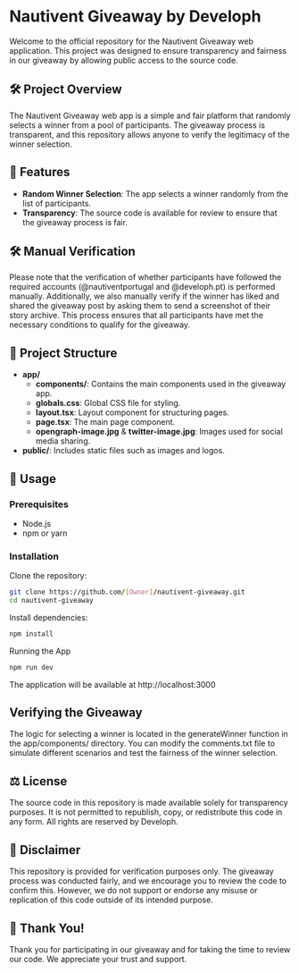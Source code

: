 # Nautivent Giveaway by Developh

Welcome to the official repository for the Nautivent Giveaway web application. This project was designed to ensure transparency and fairness in our giveaway by allowing public access to the source code.

## 🛠 Project Overview

The Nautivent Giveaway web app is a simple and fair platform that randomly selects a winner from a pool of participants. The giveaway process is transparent, and this repository allows anyone to verify the legitimacy of the winner selection.

## 🚀 Features

- **Random Winner Selection**: The app selects a winner randomly from the list of participants.
- **Transparency**: The source code is available for review to ensure that the giveaway process is fair.

## 🛠 Manual Verification

Please note that the verification of whether participants have followed the required accounts (@nautiventportugal and @developh.pt) is performed manually. Additionally, we also manually verify if the winner has liked and shared the giveaway post by asking them to send a screenshot of their story archive. This process ensures that all participants have met the necessary conditions to qualify for the giveaway.

## 📂 Project Structure

- **app/**
  - **components/**: Contains the main components used in the giveaway app.
  - **globals.css**: Global CSS file for styling.
  - **layout.tsx**: Layout component for structuring pages.
  - **page.tsx**: The main page component.
  - **opengraph-image.jpg** & **twitter-image.jpg**: Images used for social media sharing.
- **public/**: Includes static files such as images and logos.

## 📝 Usage

### Prerequisites

- Node.js
- npm or yarn

### Installation

Clone the repository:

```bash
git clone https://github.com/[Owner]/nautivent-giveaway.git
cd nautivent-giveaway
```

Install dependencies:

```bash
npm install
```

Running the App

```bash
npm run dev
```

The application will be available at http://localhost:3000

## Verifying the Giveaway

The logic for selecting a winner is located in the generateWinner function in the app/components/ directory. You can modify the comments.txt file to simulate different scenarios and test the fairness of the winner selection.

## ⚖️ License

The source code in this repository is made available solely for transparency purposes. It is not permitted to republish, copy, or redistribute this code in any form. All rights are reserved by Developh.

## 📢 Disclaimer

This repository is provided for verification purposes only. The giveaway process was conducted fairly, and we encourage you to review the code to confirm this. However, we do not support or endorse any misuse or replication of this code outside of its intended purpose.

## 💙 Thank You!

Thank you for participating in our giveaway and for taking the time to review our code. We appreciate your trust and support.
